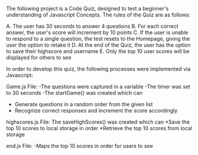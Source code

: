 The following project is a Code Quiz, designed to test a beginner's understanding of Javascript Concepts. The rules of the Quiz are as follows:

A. The user has 30 seconds to answer 4 questions
B. For each correct answer, the user's score will increment by 10 points
C. If the user is unable to respond to a single question, the test resets to the Homepage, giving the user the option to retake it
D. At the end of the Quiz, the user has the option to save their highscore and username
E. Only the top 10 user scores will be displayed for others to see

In order to develop this quiz, the following processes were implemented via Javascript:

Game.js File:
-The questions were captured in a variable
-The timer was set to 30 seconds
-The startGame() was created which can 
* Generate questions in a random order from the given list
* Recognize correct responses and increment the score accordingly 

highscores.js File:
The saveHighScores() was created which can
*Save the top 10 scores to local storage in order
*Retrieve the top 10 scores from local storage 

end.js File:
-Maps the top 10 scores in order for users to see
